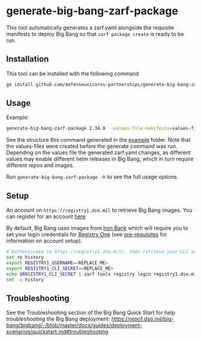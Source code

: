 # generate-big-bang-zarf-package

This tool automatically generates a zarf.yaml alongside the requisite manifests to deploy Big Bang so that `zarf package create` is ready to be run.

## Installation
This tool can be installed with the following command
```bash
go install github.com/defenseunicorns-partnerships/generate-big-bang-zarf-package@latest
```

## Usage

Example: 
```bash
generate-big-bang-zarf-package 2.34.0 --values-file-manifests=values-files/kyverno.yaml,values-files/loki.yaml,values-files/neuvector.yaml
```

See the structure this command generated in the [example](example) folder. Note that the values-files were created before the generate command was run. Depending on the values file the generated zarf.yaml changes, as different values may enable different helm releases in Big Bang, which in turn require different repos and images. 

Run `generate-big-bang-zarf-package -h` to see the full usage options

## Setup

An account on `https://registry1.dso.mil` to retrieve Big Bang images. You can register for an account [here](https://login.dso.mil/auth/realms/baby-yoda/protocol/openid-connect/registrations?client_id=account&response_type=code)

By default, Big Bang uses images from [Iron Bank](https://p1.dso.mil/products/iron-bank) which will require you to set your login credentials for [Registry One](https://registry1.dso.mil) (see [pre-requisites](#prerequisites) for information on account setup).

```bash
# Authenticate to https://registry1.dso.mil/, then retrieve your CLI secret from your User Profile and run the following:
set +o history
export REGISTRY1_USERNAME=<REPLACE_ME>
export REGISTRY1_CLI_SECRET=<REPLACE_ME>
echo $REGISTRY1_CLI_SECRET | zarf tools registry login registry1.dso.mil --username $REGISTRY1_USERNAME --password-stdin
set -o history
```

## Troubleshooting

See the Troubleshooting section of the Big Bang Quick Start for help troubleshooting the Big Bang deployment: https://repo1.dso.mil/big-bang/bigbang/-/blob/master/docs/guides/deployment-scenarios/quickstart.md#troubleshooting